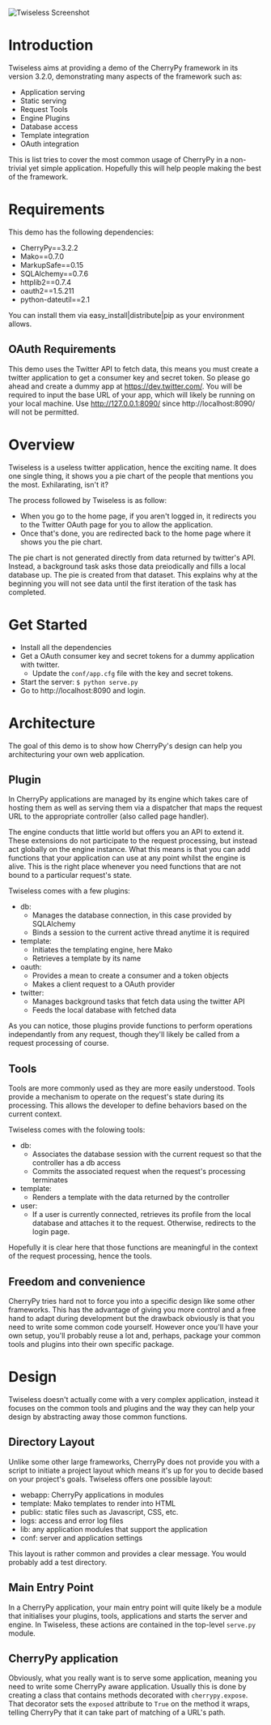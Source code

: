<!-- -*- markdown -*- -->

![Twiseless Screenshot](http://www.defuze.org/oss/twiseless/twiseless_screenshot.png)

Introduction
============
Twiseless aims at providing a demo of the CherryPy framework in its version 3.2.0, demonstrating many aspects of the framework such as:

 * Application serving
 * Static serving
 * Request Tools
 * Engine Plugins
 * Database access
 * Template integration
 * OAuth integration
 
This is list tries to cover the most common usage of CherryPy in a non-trivial yet simple application. Hopefully this will help people making the best of the framework.


Requirements
============

This demo has the following dependencies:

 * CherryPy==3.2.2
 * Mako==0.7.0
 * MarkupSafe==0.15
 * SQLAlchemy==0.7.6
 * httplib2==0.7.4
 * oauth2==1.5.211
 * python-dateutil==2.1

You can install them via easy_install|distribute|pip as your environment allows.

OAuth Requirements
------------------

This demo uses the Twitter API to fetch data, this means you must create a twitter application to get a consumer key and secret token. So please go ahead and create a dummy app at https://dev.twitter.com/. You will be required to input the base URL of your app, which will likely be running on your local machine. Use http://127.0.0.1:8090/ since http://localhost:8090/ will not be permitted.


Overview
========

Twiseless is a useless twitter application, hence the exciting name. It does one single thing, it shows you a pie chart of the people that mentions you the most. Exhilarating, isn't it?

The process followed by Twiseless is as follow:

 * When you go to the home page, if you aren't logged in, it redirects you to the Twitter OAuth page for you to allow the application.
 * Once that's done, you are redirected back to the home page where it shows you the pie chart.

The pie chart is not generated directly from data returned by twitter's API. Instead, a background task asks those data preiodically and fills a local database up. The pie is created from that dataset. This explains why at the beginning you will not see data until the first iteration of the task has completed.

Get Started
===========

 * Install all the dependencies
 * Get a OAuth consumer key and secret tokens for a dummy application with twitter.
   * Update the `conf/app.cfg` file with the key and secret tokens.
 * Start the server:
 `$ python serve.py`
 * Go to http://localhost:8090 and login.

Architecture
============

The goal of this demo is to show how CherryPy's design can help you architecturing your own web application.

Plugin
------

In CherryPy applications are managed by its engine which takes care of hosting them as well as serving them via a dispatcher that maps the request URL to the appropriate controller (also called page handler).

The engine conducts that little world but offers you an API to extend it. These extensions do not participate to the request processing, but instead act globally on the engine instance. What this means is that you can add functions that your application can use at any point whilst the engine is alive. This is the right place whenever you need functions that are not bound to a particular request's state.

Twiseless comes with a few plugins:

 * db: 
   * Manages the database connection, in this case provided by SQLAlchemy
   * Binds a session to the current active thread anytime it is required
 * template:
   * Initiates the templating engine, here Mako
   * Retrieves a template by its name
 * oauth:
   * Provides a mean to create a consumer and a token objects
   * Makes a client request to a OAuth provider
 * twitter:
   * Manages background tasks that fetch data using the twitter API
   * Feeds the local database with fetched data
   
As you can notice, those plugins provide functions to perform operations independantly from any request, though they'll likely be called from a request processing of course.
   
Tools
-----

Tools are more commonly used as they are more easily understood. Tools provide a mechanism to operate on the request's state during its processing. This allows the developer to define behaviors based on the current context.

Twiseless comes with the folowing tools:

 * db:
   * Associates the database session with the current request so that the controller has a db access
   * Commits the associated request when the request's processing terminates
 * template:
   * Renders a template with the data returned by the controller
 * user:
   * If a user is currently connected, retrieves its profile from the local database and attaches it to the request. Otherwise, redirects to the login page.
   
Hopefully it is clear here that those functions are meaningful in the context of the request processing, hence the tools.

Freedom and convenience
-----------------------

CherryPy tries hard not to force you into a specific design like some other frameworks. This has the advantage of giving you more control and a free hand to adapt during development but the drawback obviously is that you need to write some common code yourself. However once you'll have your own setup, you'll probably reuse a lot and, perhaps, package your common tools and plugins into their own specific package.

Design
======

Twiseless doesn't actually come with a very complex application, instead it focuses on the common tools and plugins and the way they can help your design by abstracting away those common functions.

Directory Layout
----------------

Unlike some other large frameworks, CherryPy does not provide you with a script to initiate a project layout which means it's up for you to decide based on your project's goals. Twiseless offers one possible layout:

 * webapp: CherryPy applications in modules
 * template: Mako templates to render into HTML
 * public: static files such as Javascript, CSS, etc.
 * logs: access and error log files
 * lib: any application modules that support the application
 * conf: server and application settings
 
This layout is rather common and provides a clear message. You would probably add a test directory.

Main Entry Point
----------------

In a CherryPy application, your main entry point will quite likely be a module that initialises your plugins, tools, applications and starts the server and engine. In Twiseless, these actions are contained in the top-level `serve.py` module. 

CherryPy application
--------------------

Obviously, what you really want is to serve some application, meaning you need to write some CherryPy aware application. Usually this is done by creating a class that contains methods decorated with `cherrypy.expose`. That decorator sets the `exposed` attribute to `True` on the method it wraps, telling CherryPy that it can take part of matching of a URL's path.





